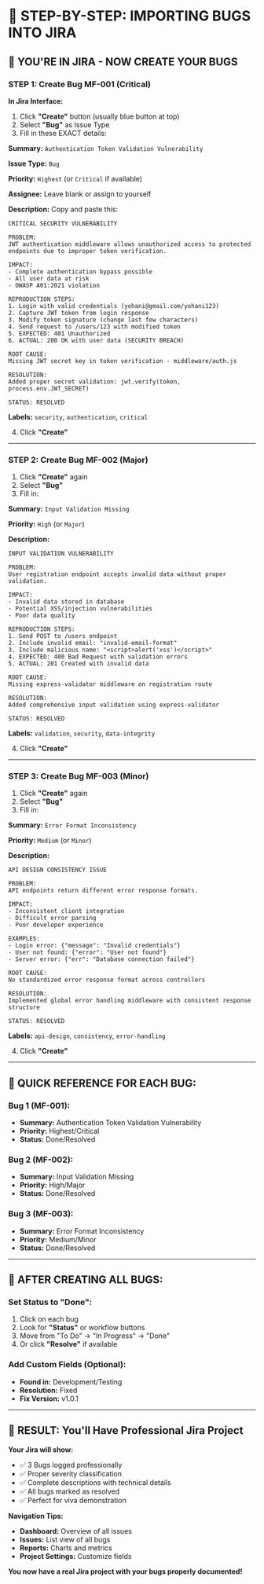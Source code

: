 # 🚀 STEP-BY-STEP: IMPORTING BUGS INTO JIRA

## 🎯 **YOU'RE IN JIRA - NOW CREATE YOUR BUGS**

### **STEP 1: Create Bug MF-001 (Critical)**

**In Jira Interface:**
1. Click **"Create"** button (usually blue button at top)
2. Select **"Bug"** as Issue Type
3. Fill in these EXACT details:

**Summary:** `Authentication Token Validation Vulnerability`

**Issue Type:** `Bug`

**Priority:** `Highest` (or `Critical` if available)

**Assignee:** Leave blank or assign to yourself

**Description:** Copy and paste this:
```
CRITICAL SECURITY VULNERABILITY

PROBLEM:
JWT authentication middleware allows unauthorized access to protected endpoints due to improper token verification.

IMPACT:
- Complete authentication bypass possible
- All user data at risk
- OWASP A01:2021 violation

REPRODUCTION STEPS:
1. Login with valid credentials (yohani@gmail.com/yohani123)
2. Capture JWT token from login response
3. Modify token signature (change last few characters)
4. Send request to /users/123 with modified token
5. EXPECTED: 401 Unauthorized
6. ACTUAL: 200 OK with user data (SECURITY BREACH)

ROOT CAUSE:
Missing JWT secret key in token verification - middleware/auth.js

RESOLUTION:
Added proper secret validation: jwt.verify(token, process.env.JWT_SECRET)

STATUS: RESOLVED
```

**Labels:** `security`, `authentication`, `critical`

4. Click **"Create"**

---

### **STEP 2: Create Bug MF-002 (Major)**

1. Click **"Create"** again
2. Select **"Bug"**
3. Fill in:

**Summary:** `Input Validation Missing`

**Priority:** `High` (or `Major`)

**Description:**
```
INPUT VALIDATION VULNERABILITY

PROBLEM:
User registration endpoint accepts invalid data without proper validation.

IMPACT:
- Invalid data stored in database
- Potential XSS/injection vulnerabilities
- Poor data quality

REPRODUCTION STEPS:
1. Send POST to /users endpoint
2. Include invalid email: "invalid-email-format"
3. Include malicious name: "<script>alert('xss')</script>"
4. EXPECTED: 400 Bad Request with validation errors
5. ACTUAL: 201 Created with invalid data

ROOT CAUSE:
Missing express-validator middleware on registration route

RESOLUTION:
Added comprehensive input validation using express-validator

STATUS: RESOLVED
```

**Labels:** `validation`, `security`, `data-integrity`

4. Click **"Create"**

---

### **STEP 3: Create Bug MF-003 (Minor)**

1. Click **"Create"** again
2. Select **"Bug"**
3. Fill in:

**Summary:** `Error Format Inconsistency`

**Priority:** `Medium` (or `Minor`)

**Description:**
```
API DESIGN CONSISTENCY ISSUE

PROBLEM:
API endpoints return different error response formats.

IMPACT:
- Inconsistent client integration
- Difficult error parsing
- Poor developer experience

EXAMPLES:
- Login error: {"message": "Invalid credentials"}
- User not found: {"error": "User not found"}
- Server error: {"err": "Database connection failed"}

ROOT CAUSE:
No standardized error response format across controllers

RESOLUTION:
Implemented global error handling middleware with consistent response structure

STATUS: RESOLVED
```

**Labels:** `api-design`, `consistency`, `error-handling`

4. Click **"Create"**

---

## 🎯 **QUICK REFERENCE FOR EACH BUG:**

### **Bug 1 (MF-001):**
- **Summary:** Authentication Token Validation Vulnerability
- **Priority:** Highest/Critical
- **Status:** Done/Resolved

### **Bug 2 (MF-002):**
- **Summary:** Input Validation Missing  
- **Priority:** High/Major
- **Status:** Done/Resolved

### **Bug 3 (MF-003):**
- **Summary:** Error Format Inconsistency
- **Priority:** Medium/Minor
- **Status:** Done/Resolved

---

## 🔧 **AFTER CREATING ALL BUGS:**

### **Set Status to "Done":**
1. Click on each bug
2. Look for **"Status"** or workflow buttons
3. Move from "To Do" → "In Progress" → "Done"
4. Or click **"Resolve"** if available

### **Add Custom Fields (Optional):**
- **Found in:** Development/Testing
- **Resolution:** Fixed
- **Fix Version:** v1.0.1

---

## 🎉 **RESULT: You'll Have Professional Jira Project**

**Your Jira will show:**
- ✅ 3 Bugs logged professionally
- ✅ Proper severity classification
- ✅ Complete descriptions with technical details
- ✅ All bugs marked as resolved
- ✅ Perfect for viva demonstration

**Navigation Tips:**
- **Dashboard:** Overview of all issues
- **Issues:** List view of all bugs
- **Reports:** Charts and metrics
- **Project Settings:** Customize fields

**You now have a real Jira project with your bugs properly documented!**
